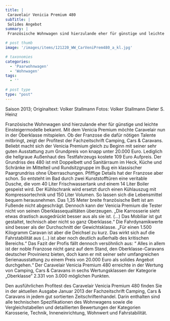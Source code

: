 ```yaml
---
title: |
 Caravelair Venicia Premium 480
subTitle: |
 Solides Angebot
summary: |
 Französische Wohnwagen sind hierzulande eher für günstige und leichte Einsteigermodelle bekannt. Mit dem Venicia Premium möchte Caravelair nun in der Oberklasse mitspielen. Ob der Franzose die dafür nötigen Talente mitbringt, zeigt der Profitest der Fachzeitschrift Camping, Cars & Caravans. Beliebt macht sich der Venicia Premium 

# post thumb
image: '/images/items/121220_WW_CarVeniPrem480_a_kl.jpg'

# taxonomies
categories: 
  - 'Paarwohnwagen'
  - 'Wohnwagen'
tags:
  - ''

# post type
type: "post"
---
```


Saison 2013; Originaltext: Volker Stallmann Fotos: Volker Stallmann Dieter S. Heinz  

 Französische Wohnwagen sind hierzulande eher für günstige und leichte Einsteigermodelle bekannt. Mit dem Venicia Premium möchte Caravelair nun in der Oberklasse mitspielen. Ob der Franzose die dafür nötigen Talente mitbringt, zeigt der Profitest der Fachzeitschrift Camping, Cars & Caravans. Beliebt macht sich der Venicia Premium gleich zu Beginn mit seiner sehr guten Ausstattung zum Grundpreis von knapp unter 20.000 Euro. Lediglich die hellgraue Außenhaut des Testfahrzeugs kostete 109 Euro Aufpreis. Der Grundriss des 480 ist mit Doppelbett und Sanitärraum im Heck, Küche und Schränke im Mittelteil und Rundsitzgruppe im Bug ein klassischer Paargrundriss ohne Überraschungen. Pfiffige Details hat der Franzose aber schon. So entsteht im Bad durch zwei Kunststofftüren eine veritable Dusche, die vom 40 Liter Frischwassertank und einem 14 Liter Boiler gespeist wird. Der Kühlschrank wird ersetzt durch einen Kühlauszug mit Kompressortechnik und 150 Liter Volumen. So lassen sich die Lebensmittel bequem herausnehmen. Das 1,35 Meter breite französische Bett ist am Fußende nicht abgeschrägt. Dennoch kann der Venicia Premium die Tester nicht von seinen Oberklassequalitäten überzeugen. „Die Karrosserie sieht etwas drastisch ausgedrückt besser aus als sie ist. (…) Das Mobiliar ist gut gestaltet, technisch aber nicht so ganz Oberklasse.“ Die Fahrdynamikwerte sind besser als der Durchschnitt der Gewichtsklasse. „Für einen 1.500 Kilogramm Caravan ist aber die Deichsel zu kurz. Das wirkt sich auf die Fahrstabilität aus (…) ist aber noch deutlich außerhalb des kritischen Bereichs.“ Das Fazit der Profis fällt dennoch versöhnlich aus: “ Alles in allem ist der noble Franzose nicht ganz auf dem Stand, den Oberklasse-Caravans deutscher Provinienz bieten, doch kann er mit seiner sehr umfangreichen Serienausstattung zu einem Preis von 20.000 Euro als solides Angebot durchgehen.“ Der Caravelair Venicia Premium 480 erreichte in der Wertung von Camping, Cars & Caravans in sechs Wertungsklassen der Kategorie „Oberklasse“ 2.331 von 3.000 möglichen Punkten.  

 Den ausführlichen Profitest des Caravelair Venicia Premium 480 finden Sie in der aktuellen Ausgabe Januar 2013 der Fachzeitschrift Camping, Cars & Caravans in jedem gut sortierten Zeitschriftenhandel. Darin enthalten sind alle technischen Spezifikationen des Wohnwagens sowie die Vergleichstabellen und detaillierten Bewertungen der Kategorien Karosserie, Technik, Inneneinrichtung, Wohnwert und Fahrstabilität.